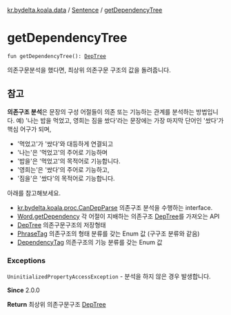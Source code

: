 [kr.bydelta.koala.data](../index.md) / [Sentence](index.md) / [getDependencyTree](./get-dependency-tree.md)

# getDependencyTree

`fun getDependencyTree(): `[`DepTree`](../-dep-tree/index.md)

의존구문분석을 했다면, 최상위 의존구문 구조의 값을 돌려줍니다.

## 참고

**의존구조 분석**은 문장의 구성 어절들이 의존 또는 기능하는 관계를 분석하는 방법입니다.
예) '나는 밥을 먹었고, 영희는 짐을 쌌다'라는 문장에는
가장 마지막 단어인 '쌌다'가 핵심 어구가 되며,

* '먹었고'가 '쌌다'와 대등하게 연결되고
* '나는'은 '먹었고'의 주어로 기능하며
* '밥을'은 '먹었고'의 목적어로 기능합니다.
* '영희는'은 '쌌다'의 주어로 기능하고,
* '짐을'은 '쌌다'의 목적어로 기능합니다.

아래를 참고해보세요.

* [kr.bydelta.koala.proc.CanDepParse](../../kr.bydelta.koala.proc/-can-dep-parse.md) 의존구조 분석을 수행하는 interface.
* [Word.getDependency](../-word/get-dependency.md) 각 어절이 지배하는 의존구조 [DepTree](../-dep-tree/index.md)를 가져오는 API
* [DepTree](../-dep-tree/index.md) 의존구문구조의 저장형태
* [PhraseTag](../../kr.bydelta.koala/-phrase-tag/index.md) 의존구조의 형태 분류를 갖는 Enum 값 (구구조 분류와 같음)
* [DependencyTag](../../kr.bydelta.koala/-dependency-tag/index.md) 의존구조의 기능 분류를 갖는 Enum 값

### Exceptions

`UninitializedPropertyAccessException` - 분석을 하지 않은 경우 발생합니다.

**Since**
2.0.0

**Return**
최상위 의존구문구조 [DepTree](../-dep-tree/index.md)

